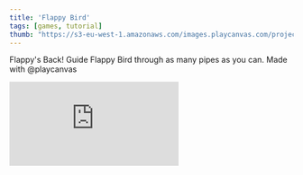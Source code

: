 ```yaml
---
title: 'Flappy Bird'
tags: [games, tutorial]
thumb: "https://s3-eu-west-1.amazonaws.com/images.playcanvas.com/projects/8/375389/23PRTL-image-75.jpg"
---
```


Flappy's Back! Guide Flappy Bird through as many pipes as you can. Made with @playcanvas

<div className="iframe-container">
    <iframe loading="lazy" src="https://playcanv.as/p/2OlkUaxF/" title="Flappy Bird" webkitallowfullscreen="true" mozallowfullscreen="true" allow="autoplay" allowfullscreen="true" allowvr="" scrolling="no" frameborder="0" />
</div>
